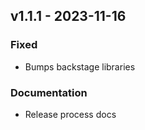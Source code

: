 ## v1.1.1 - 2023-11-16
### Fixed
* Bumps backstage libraries
### Documentation
* Release process docs
